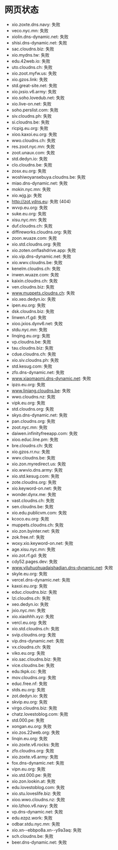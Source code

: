 # 网页状态
- xio.zoxte.dns.navy: 失败
- veco.nyc.mn: 失败
- xiolin.dns-dynamic.net: 失败
- shisi.dns-dynamic.net: 失败
- sac.cloudns.biz: 失败
- xio.mydns.tw: 失败
- edu.42web.io: 失败
- uto.cloudns.ch: 失败
- xio.zoot.myfw.us: 失败
- xio.gzos.link: 失败
- std.great-site.net: 失败
- xio.jxsio.v6.army: 失败
- xio.soho.lovedub.net: 失败
- xio.live-on.net: 失败
- soho.perslist.com: 失败
- siv.cloudns.ph: 失败
- si.cloudns.be: 失败
- ricpig.eu.org: 失败
- xioo.kaxoi.eu.org: 失败
- wwo.cloudns.ch: 失败
- res.zoot.nyc.mn: 失败
- zoot.unaux.com: 失败
- std.dedyn.io: 失败
- clo.cloudns.be: 失败
- zosx.eu.org: 失败
- woshiwoyansebuya.cloudns.be: 失败
- miao.dns-dynamic.net: 失败
- mokin.nyc.mn: 失败
- xio.wjg.jp: 失败
- http://zot.ydns.eu: 失败 (404)
- wvvp.eu.org: 失败
- suke.eu.org: 失败
- xisu.nyc.mn: 失败
- duf.cloudns.ch: 失败
- diffireworks.cloudns.org: 失败
- zoon.wuaze.com: 失败
- xio.std.cloudns.org: 失败
- xio.zoten.onflashdrive.app: 失败
- xio.vip.dns-dynamic.net: 失败
- xio.wwv.cloudns.be: 失败
- kenelm.cloudns.ch: 失败
- inwen.wuaze.com: 失败
- kaixin.cloudns.ch: 失败
- ven.cloudns.biz: 失败
- www.muppets.cloudns.ch: 失败
- xio.xeo.dedyn.io: 失败
- ipen.eu.org: 失败
- dsk.cloudns.biz: 失败
- linwen.rf.gd: 失败
- xioo.jxios.dynv6.net: 失败
- stdu.nyc.mn: 失败
- linqing.eu.org: 失败
- vp.cloudns.be: 失败
- tau.cloudns.biz: 失败
- cdue.cloudns.ch: 失败
- xio.siv.cloudns.ph: 失败
- std.kesug.com: 失败
- zfo.dns-dynamic.net: 失败
- www.xiaomaomi.dns-dynamic.net: 失败
- ipzo.eu.org: 失败
- www.liniang.cloudns.be: 失败
- wwo.cloudns.nz: 失败
- vipk.eu.org: 失败
- std.cloudns.org: 失败
- skyo.dns-dynamic.net: 失败
- pan.cloudns.org: 失败
- zoot.nyc.mn: 失败
- daiwen.infinityfreeapp.com: 失败
- xioo.educ.line.pm: 失败
- bre.cloudns.ch: 失败
- xio.gzos.rr.nu: 失败
- wwv.cloudns.be: 失败
- xio.zon.myredirect.us: 失败
- xio.wwvio.dns.army: 失败
- xio.std.kesug.com: 失败
- zote.cloudns.org: 失败
- xio.keyword-on.net: 失败
- wonder.dynx.me: 失败
- vast.cloudns.ch: 失败
- sen.cloudns.be: 失败
- xio.edu.publicvm.com: 失败
- kcoco.eu.org: 失败
- muppets.cloudns.ch: 失败
- xio.zon.byinter.net: 失败
- zok.free.nf: 失败
- woxy.xio.keyword-on.net: 失败
- age.xisu.nyc.mn: 失败
- xio.zot.rf.gd: 失败
- cdy52.pages.dev: 失败
- www.yiluhuohuadaishadian.dns-dynamic.net: 失败
- skyle.eu.org: 失败
- vercel.dns-dynamic.net: 失败
- kaxoi.eu.org: 失败
- educ.cloudns.biz: 失败
- lzi.cloudns.ch: 失败
- xeo.dedyn.io: 失败
- jxio.nyc.mn: 失败
- xio.xiaohhh.xyz: 失败
- vercl.eu.org: 失败
- xio.std.cloudns.ch: 失败
- svip.cloudns.org: 失败
- vip.dns-dynamic.net: 失败
- vx.cloudns.ch: 失败
- viko.eu.org: 失败
- xio.sac.cloudns.biz: 失败
- vice.cloudns.be: 失败
- edu.tkpk.cc: 失败
- mov.cloudns.org: 失败
- educ.free.nf: 失败
- stds.eu.org: 失败
- zot.dedyn.io: 失败
- skvip.eu.org: 失败
- virgo.cloudns.biz: 失败
- chatz.lovestoblog.com: 失败
- std.000.pe: 失败
- xongan.eu.org: 失败
- xio.zos.22web.org: 失败
- linqin.eu.org: 失败
- xio.zoxte.v6.rocks: 失败
- zfo.cloudns.org: 失败
- xio.zoxte.v6.army: 失败
- fox.dns-dynamic.net: 失败
- vipn.eu.org: 失败
- xio.std.000.pe: 失败
- xio.zon.lookin.at: 失败
- edu.lovestoblog.com: 失败
- xio.stu.loveslife.biz: 失败
- xioo.wwo.cloudns.nz: 失败
- xio.lzhoo.v6.navy: 失败
- vp.dns-dynamic.net: 失败
- edu.ezpz.work: 失败
- odbar.stdu.nyc.mn: 失败
- xio.xn--ebbpo8a.xn--y9a3aq: 失败
- sch.cloudns.be: 失败
- beer.dns-dynamic.net: 失败
